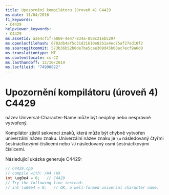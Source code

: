 ```yaml
---
title: Upozornění kompilátoru (úroveň 4) C4429
ms.date: 11/04/2016
f1_keywords:
- C4429
helpviewer_keywords:
- C4429
ms.assetid: a3e4cf1f-a869-4e47-834a-850c21eb5297
ms.openlocfilehash: 6702db4af5c31d21610e02b1a4ec75af27ad10f2
ms.sourcegitcommit: 573b36b52b0de7be5cae309d45b68ac7ecf9a6d8
ms.translationtype: MT
ms.contentlocale: cs-CZ
ms.lasthandoff: 12/10/2019
ms.locfileid: "74990822"
---
```

# <a name="compiler-warning-level-4-c4429"></a>Upozornění kompilátoru (úroveň 4) C4429

název Universal-Character-Name může být neúplný nebo nesprávně vytvořený.

Kompilátor zjistil sekvenci znaků, která může být chybně vytvořen univerzální název znaku. Univerzální název znaku je `\u` následovaný čtyřmi šestnáctkovými číslicemi nebo `\U` následovaný osmi šestnáctkovými číslicemi.

Následující ukázka generuje C4429:

```cpp
// C4429.cpp
// compile with: /W4 /WX
int \ug0e4 = 0;   // C4429
// Try the following line instead:
// int \u00e4 = 0;   // OK, a well-formed universal character name.
```
